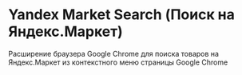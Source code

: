 # Yandex Market Search (Поиск на Яндекс.Маркет)

Расширение браузера Google Chrome для поиска товаров на Яндекс.Маркет из контекстного меню страницы Google Chrome
